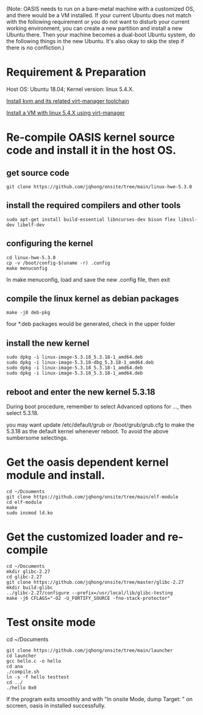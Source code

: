 (Note: OASIS needs to run on a bare-metal machine with a customized OS, and there would be a VM installed. If your current Ubuntu does not match with the following requirement or you do not want to disturb your current working environment, you can create a new partition and install a new Ubuntu there. Then your machine becomes a dual-boot Ubuntu system, do the following things in the new Ubuntu. It's also okay to skip the step if there is no confliction.)

# Requirement & Preparation
Host OS: Ubuntu 18.04; Kernel version: linux 5.4.X.

[Install kvm and its related virt-manager toolchain](https://linuxize.com/post/how-to-install-kvm-on-ubuntu-18-0)

[Install a VM with linux 5.4.X using virt-manager](https://www.tecmint.com/create-virtual-machines-in-kvm-using-virt-manager/4/)

# Re-compile OASIS kernel source code and install it in the host OS.
## get source code
```
git clone https://github.com/jqhong/onsite/tree/main/linux-hwe-5.3.0
```
## install the required compilers and other tools
```
sudo apt-get install build-essential libncurses-dev bison flex libssl-dev libelf-dev
```
## configuring the kernel
```
cd linux-hwe-5.3.0
cp -v /boot/config-$(uname -r) .config
make menuconfig 
```
In make menuconfig, load and save the new .config file, then exit
## compile the linux kernel as debian packages
```
make -j8 deb-pkg
```
four *.deb packages would be generated, check in the upper folder

## install the new kernel
```
sudo dpkg -i linux-image-5.3.18_5.3.18-1_amd64.deb 
sudo dpkg -i linux-image-5.3.18-dbg_5.3.18-1_amd64.deb
sudo dpkg -i linux-image-5.3.18_5.3.18-1_amd64.deb   
sudo dpkg -i linux-image-5.3.18_5.3.18-1_amd64.deb 
```
    
## reboot and enter the new kernel 5.3.18
During boot procedure, remember to select Advanced options for ..., then select 5.3.18.

you may want update /etc/default/grub or /boot/grub/grub.cfg to make the 5.3.18 as the default kernel whenever reboot. To avoid the above sumbersome selectings. 

# Get the oasis dependent kernel module and install.
```
cd ~/Dcouments
git clone https://github.com/jqhong/onsite/tree/main/elf-module
cd elf-module
make
sudo insmod ld.ko
```
# Get the customized loader and re-compile
```
cd ~/Documents
mkdir glibc-2.27
cd glibc-2.27
git clone https://github.com/jqhong/onsite/tree/master/glibc-2.27
mkdir build-glibc
../glibc-2.27/configure --prefix=/usr/local/lib/glibc-testing
make -j6 CFLAGS="-O2 -U_FORTIFY_SOURCE -fno-stack-protector"
```
# Test onsite mode 
cd ~/Documents
```
git clone https://github.com/jqhong/onsite/tree/main/launcher
cd launcher 
gcc hello.c -o hello
cd ana
./compile.sh
ln -s -f hello testtest
cd ../
./hello 0x0
```
If the program exits smoothly and with "In onsite Mode, dump Target: " on sccreen, oasis in installed successfully.
